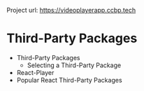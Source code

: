 
Project url: https://videoplayerapp.ccbp.tech
# Third-Party Packages

- Third-Party Packages
  - Selecting a Third-Party Package
- React-Player
- Popular React Third-Party Packages
